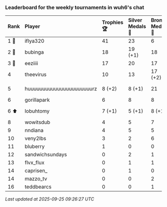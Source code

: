 ### Leaderboard for the weekly tournaments in wuh6's chat

| Rank  | Player                    | Trophies 🏆 | Silver Medals 🥈 | Bronze Medals 🥉 | Points      |
|:------|:--------------------------|:------------|:-----------------|:-----------------|:------------|
| 1 🥇  | iflya320                  | 41          | 23               | 6                | 149.0       |
| 2 🥈  | bubinga                   | 18          | 19 (+1)          | 18               | 82.0 (+1.0) |
| 3 🥉  | eeziiii                   | 17          | 20               | 17               | 79.5        |
| 4     | theevirus                 | 10          | 13               | 17 (+2)          | 51.5 (+1.0) |
| 5     | huuuuuuuuuuuuuuuuuuuuuurz | 8 (+2)      | 8 (+1)           | 21               | 42.5 (+7.0) |
| 6     | gorillapark               | 6           | 8                | 8                | 30.0        |
| 6 ⬆   | lobuhtomy                 | 7 (+1)      | 5 (+1)           | 8 (+1)           | 30.0 (+4.5) |
| 8     | wowitsdub                 | 4           | 5                | 7                | 20.5        |
| 9     | nndiana                   | 4           | 5                | 5                | 19.5        |
| 10    | veny2lbs                  | 3           | 2                | 6                | 14.0        |
| 11    | bluberry                  | 1           | 0                | 0                | 3.0         |
| 12    | sandwichsundays           | 0           | 2                | 1                | 2.5         |
| 13    | flvx_flux                 | 0           | 1                | 1                | 1.5         |
| 14    | caprisen_                 | 0           | 1                | 0                | 1.0         |
| 14    | mazzo_tv                  | 0           | 0                | 2                | 1.0         |
| 16    | teddbearcs                | 0           | 0                | 1                | 0.5         |

_Last updated at 2025-09-25 09:26:27 UTC_